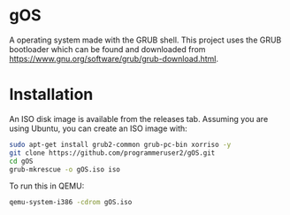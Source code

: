 # gOS
A operating system made with the GRUB shell.
This project uses the GRUB bootloader which can be found and downloaded from https://www.gnu.org/software/grub/grub-download.html.
# Installation
An ISO disk image is available from the releases tab.
Assuming you are using Ubuntu, you can create an ISO image with:
```bash
sudo apt-get install grub2-common grub-pc-bin xorriso -y
git clone https://github.com/programmeruser2/gOS.git
cd gOS
grub-mkrescue -o gOS.iso iso
```
To run this in QEMU:
```bash
qemu-system-i386 -cdrom gOS.iso
```
